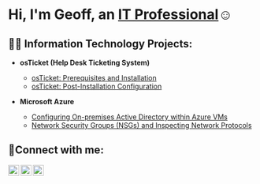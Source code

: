 <h1>Hi, I'm Geoff, an <a href="https://www.linkedin.com/in/geoffrey-rohrbach-bba582261/">IT Professional</a>☺</h1>

<h2>👨‍💻 Information Technology Projects:</h2>

- <b>osTicket (Help Desk Ticketing System)</b>
  - [osTicket: Prerequisites and Installation](https://github.com/Geoffrey68/osticket-prereqs)
  - [osTicket: Post-Installation Configuration](https://github.com/Geoffrey68/post-install-config)

- <b>Microsoft Azure</b>
  - [Configuring On-premises Active Directory within Azure VMs](https://github.com/Geoffrey68/configure-ad)
  - [Network Security Groups (NSGs) and Inspecting Network Protocols](https://github.com/Geoffrey68/azure-network-protocol)

<h2>🤳Connect with me:</h2>

[<img align="left" alt="Josh | Twitter" width="22px" src="https://cdn.jsdelivr.net/npm/simple-icons@v3/icons/twitter.svg" />][twitter]
[<img align="left" alt="Josh | LinkedIn" width="22px" src="https://cdn.jsdelivr.net/npm/simple-icons@v3/icons/linkedin.svg" />][linkedin]
[<img align="left" alt="Josh | Instagram" width="22px" src="https://cdn.jsdelivr.net/npm/simple-icons@v3/icons/instagram.svg" />][instagram]

[twitter]: https://twitter.com/Josh
[instagram]: https://www.instagram.com/Josh
[linkedin]: https://linkedin.com/in/Josh
